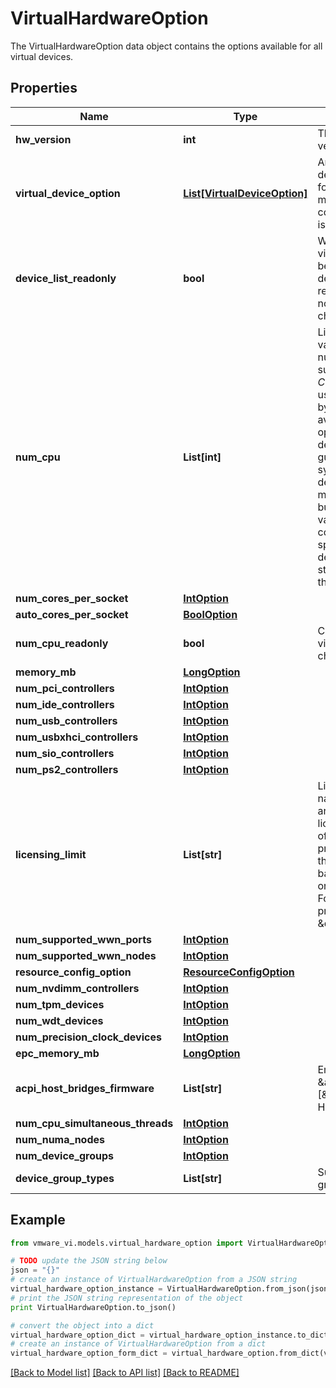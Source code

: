# VirtualHardwareOption

The VirtualHardwareOption data object contains the options available for all virtual devices. 

## Properties
Name | Type | Description | Notes
------------ | ------------- | ------------- | -------------
**hw_version** | **int** | The virtual hardware version.  | 
**virtual_device_option** | [**List[VirtualDeviceOption]**](VirtualDeviceOption.md) | Array of virtual device options valid for this virtual machine configuration.  The list is unordered.  | 
**device_list_readonly** | **bool** | Whether the set of virtual devices can be changed, e.g., can devices be added or removed.  This does not preclude changing devices.  | 
**num_cpu** | **List[int]** | List of acceptable values for the number of CPUs supported by this *ConfigOption*.  This is usually superceded by the information available in the guest operating system descriptors. The guest operating system descriptor describes a maximum CPU count, but the acceptable values are still constrained to the set specified here. The default value is stored at index 0 in the list.  | 
**num_cores_per_socket** | [**IntOption**](IntOption.md) |  | 
**auto_cores_per_socket** | [**BoolOption**](BoolOption.md) |  | [optional] 
**num_cpu_readonly** | **bool** | Can the number of virtual CPUs be changed  | 
**memory_mb** | [**LongOption**](LongOption.md) |  | 
**num_pci_controllers** | [**IntOption**](IntOption.md) |  | 
**num_ide_controllers** | [**IntOption**](IntOption.md) |  | 
**num_usb_controllers** | [**IntOption**](IntOption.md) |  | 
**num_usbxhci_controllers** | [**IntOption**](IntOption.md) |  | 
**num_sio_controllers** | [**IntOption**](IntOption.md) |  | 
**num_ps2_controllers** | [**IntOption**](IntOption.md) |  | 
**licensing_limit** | **List[str]** | List of propery names which limits are given be a licensing restriction of the underlying product, e.g., a limit that is not derived based on the product or hardware features.  For example, the property name \&quot;numCPU\&quot;  | [optional] 
**num_supported_wwn_ports** | [**IntOption**](IntOption.md) |  | [optional] 
**num_supported_wwn_nodes** | [**IntOption**](IntOption.md) |  | [optional] 
**resource_config_option** | [**ResourceConfigOption**](ResourceConfigOption.md) |  | 
**num_nvdimm_controllers** | [**IntOption**](IntOption.md) |  | [optional] 
**num_tpm_devices** | [**IntOption**](IntOption.md) |  | [optional] 
**num_wdt_devices** | [**IntOption**](IntOption.md) |  | [optional] 
**num_precision_clock_devices** | [**IntOption**](IntOption.md) |  | [optional] 
**epc_memory_mb** | [**LongOption**](LongOption.md) |  | [optional] 
**acpi_host_bridges_firmware** | **List[str]** | Empty for HWv17 &amp;amp; older, \\[\&quot;efi\&quot;\\] for HWv18.  | [optional] 
**num_cpu_simultaneous_threads** | [**IntOption**](IntOption.md) |  | [optional] 
**num_numa_nodes** | [**IntOption**](IntOption.md) |  | [optional] 
**num_device_groups** | [**IntOption**](IntOption.md) |  | [optional] 
**device_group_types** | **List[str]** | Supported device group types.  | [optional] 

## Example

```python
from vmware_vi.models.virtual_hardware_option import VirtualHardwareOption

# TODO update the JSON string below
json = "{}"
# create an instance of VirtualHardwareOption from a JSON string
virtual_hardware_option_instance = VirtualHardwareOption.from_json(json)
# print the JSON string representation of the object
print VirtualHardwareOption.to_json()

# convert the object into a dict
virtual_hardware_option_dict = virtual_hardware_option_instance.to_dict()
# create an instance of VirtualHardwareOption from a dict
virtual_hardware_option_form_dict = virtual_hardware_option.from_dict(virtual_hardware_option_dict)
```
[[Back to Model list]](../README.md#documentation-for-models) [[Back to API list]](../README.md#documentation-for-api-endpoints) [[Back to README]](../README.md)


